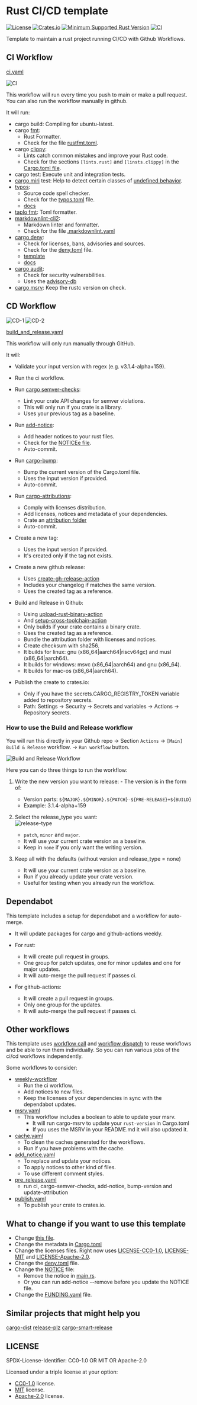 # Rust CI/CD template

[![License](https://img.shields.io/badge/license-CC0--1.0%2FMIT%2FApache--2.0-blue.svg)](https://github.com/ameknite/rust-ci-cd-template?tab=readme-ov-file#license)
[![Crates.io](https://img.shields.io/crates/v/rust-ci-cd-template.svg)](https://crates.io/crates/rust-ci-cd-template)
[![Minimum Supported Rust Version](https://img.shields.io/badge/MSRV-1.59.0+-red.svg)](./Cargo.toml#L8)
[![CI](https://github.com/ameknite/rust-ci-cd-template/actions/workflows/ci.yaml/badge.svg)](https://github.com/ameknite/rust-ci-cd-template/actions?workflow=CI)

Template to maintain a rust project running CI/CD with Github Workflows.

<!-- todo!(Change this file) -->

## CI Workflow

[ci.yaml](./.github/workflows/ci.yaml)

![CI](https://github.com/ameknite/rust-ci-cd-template/assets/104745335/bc501236-2c13-4cef-b651-d226816e4e64)

This workflow will run every time you push to main or make a pull request.
You can also run the workflow manually in github.

It will run:

- cargo build: Compiling for ubuntu-latest.
- cargo [fmt](https://github.com/rust-lang/rustfmt):
  - Rust Formatter.
  - Check for the file [rustfmt.toml](./rustfmt.toml).
- cargo [clippy](https://github.com/rust-lang/rust-clippy):
  - Lints catch common mistakes and improve your Rust code.
  - Check for the sections `[lints.rust]` and `[linsts.clippy]`
    in the [Cargo.toml file](./Cargo.toml).
- cargo test: Execute unit and integration tests.
- [cargo miri](https://github.com/rust-lang/miri) test: Help to detect certain classes of [undefined behavior](https://doc.rust-lang.org/reference/behavior-considered-undefined.html).
- [typos](https://crates.io/crates/typos):
  - Source code spell checker.
  - Check for the [typos.toml](./typos.toml) file.
  - [docs](https://github.com/crate-ci/typos/blob/master/docs/reference.md)
- [taplo fmt](https://taplo.tamasfe.dev/): Toml formatter.
- [markdownlint-cli2](https://github.com/DavidAnson/markdownlint-cli2):
  - Markdown linter and formatter.
  - Check for the file [.markdownlint.yaml](./.markdownlint.yaml)
- [cargo deny](https://github.com/EmbarkStudios/cargo-deny):
  - Check for licenses, bans, advisories and sources.
  - Check for the [deny.toml](./deny.toml) file.
  - [template](https://github.com/EmbarkStudios/cargo-deny/blob/main/deny.template.toml)
  - [docs](https://embarkstudios.github.io/cargo-deny/)
- [cargo audit](https://crates.io/crates/cargo-audit):
  - Check for security vulnerabilities.
  - Uses the [advisory-db](https://github.com/RustSec/advisory-db/)
- [cargo msrv](https://github.com/foresterre/cargo-msrv):
  Keep the rustc version on check.

## CD Workflow

![CD-1](https://github.com/ameknite/rust-ci-cd-template/assets/104745335/91840ec0-8cfc-480c-b5eb-a267c10e4bc2)
![CD-2](https://github.com/ameknite/rust-ci-cd-template/assets/104745335/c553c366-2eeb-4d5e-804e-dca20b68bd42)

[build_and_release.yaml](./.github/workflows/build_and_release.yaml)

This workflow will only run manually through GitHub.

It will:

- Validate your input version with regex (e.g. v3.1.4-alpha+159).

- Run the ci workflow.

- Run [cargo semver-checks](https://crates.io/crates/cargo-semver-checks):
  - Lint your crate API changes for semver violations.
  - This will only run if you crate is a library.
  - Uses your previous tag as a baseline.
- Run [add-notice](https://crates.io/crates/add-notice):
  - Add header notices to your rust files.
  - Check for the [NOTICEe file](./NOTICE).
  - Auto-commit.
- Run [cargo-bump](https://crates.io/crates/cargo-bump):
  - Bump the current version of the Cargo.toml file.
  - Uses the input version if provided.
  - Auto-commit.
- Run [cargo-attributions](https://crates.io/crates/cargo-attribution):
  - Comply with licenses distribution.
  - Add licenses, notices and metadata of your dependencies.
  - Crate an [attribution folder](./attribution/)
  - Auto-commit.
- Create a new tag:
  - Uses the input version if provided.
  - It's created only if the tag not exists.
- Create a new github release:
  - Uses [create-gh-release-action](https://github.com/taiki-e/create-gh-release-action/tree/v1/)
  - Includes your changelog if matches the same version.
  - Uses the created tag as a reference.
- Build and Release in Github:
  - Using [upload-rust-binary-action](https://www.github.com/taiki-e/upload-rust-binary-action/tree/v1/)
  - And [setup-cross-toolchain-action](https://github.com/taiki-e/setup-cross-toolchain-action/tree/v1/)
  - Only builds if your crate contains a binary crate.
  - Uses the created tag as a reference.
  - Bundle the attribution folder with licenses and notices.
  - Create checksum with sha256.
  - It builds for linux: gnu (x86_64|aarch64|riscv64gc) and musl (x86_64|aarch64).
  - It builds for windows: msvc (x86_64|aarch64) and gnu (x86_64).
  - It builds for mac-os (x86_64|aarch64).
- Publish the create to crates.io:
  - Only if you have the secrets.CARGO_REGISTRY_TOKEN variable added to repository secrets.
  - Path: Settings -> Security -> Secrets and variables -> Actions -> Repository secrets.

### How to use the Build and Release workflow

You will run this directly in your Github repo -> Section `Actions` -> `[Main] Build & Release` workflow. -> `Run workflow` button.

![Build and Release Workflow](https://github.com/ameknite/rust-ci-cd-template/assets/104745335/2c6235cb-def6-4cb6-ada8-d3d32523d097)

Here you can do three things to run the workflow:

  1. Write the new version you want to release:
    - The version is in the form of:
      - Version parts: `${MAJOR}.${MINOR}.${PATCH}-${PRE-RELEASE}+${BUILD}`
      - Example: 3.1.4-alpha+159
  2. Select the release_type you want:  
      ![release-type](https://github.com/ameknite/rust-ci-cd-template/assets/104745335/a224d958-3817-47d4-8b15-6995cbf8b090)
      - `patch`, `minor` and `major`.
      - It will use your current crate version as a baseline.
      - Keep in `none` if you only want the writing version.

  3. Keep all with the defaults (without version and release_type = none)
      - It will use your current crate version as a baseline.
      - Run if you already update your crate version.
      - Useful for testing when you already run the workflow.
  
## Dependabot

This template includes a setup for dependabot and a workflow for auto-merge.

- It will update packages for cargo and github-actions weekly.

- For rust:
  - It will create pull request in groups.
  - One group for patch updates, one for minor updates and one for major updates.
  - It will auto-merge the pull request if passes ci.
  
- For github-actions:
  - It will create a pull request in groups.
  - Only one group for the updates.
  - It will auto-merge the pull request if passes ci.

## Other workflows

This template uses [workflow call](https://docs.github.com/en/actions/using-workflows/reusing-workflows) and [workflow dispatch](https://docs.github.com/en/actions/using-workflows/manually-running-a-workflow) to reuse workflows and be able to run them individually. So you can run various jobs of the ci/cd workflows independently.

Some workflows to consider:

- [weekly-workflow](./.github/workflows/weekly.yaml)
  - Run the ci workflow.
  - Add notices to new files.
  - Keep the licenses of your dependencies in sync with the dependabot updates.
- [msrv.yaml](./.github/workflows/msrv.yaml)
  - This workflow includes a boolean to able to update your msrv.
    - It will run cargo-msrv to update your `rust-version` in Cargo.toml
    - If you uses the MSRV in your README.md it will also updated it.
- [cache.yaml](./.github/workflows/msrv.yaml)
  - To clean the caches generated for the workflows.
  - Run if you have problems with the cache.
- [add_notice.yaml](./.github/workflows/add_notice.yaml)
  - To replace and update your notices.
  - To apply notices to other kind of files.
  - To use different comment styles.
- [pre_release.yaml](./.github/workflows/pre_release.yaml)
  - run ci, cargo-semver-checks, add-notice, bump-version and update-attribution
- [publish.yaml](./.github/workflows/publish.yaml)
  - To publish your crate to crates.io.

## What to change if you want  to use this template

- Change [this file](.).
- Change the metadata in [Cargo.toml](./Cargo.toml)
- Change the licenses files. Right now uses [LICENSE-CC0-1.0](./LICENSE-CC0-1.0), [LICENSE-MIT](./LICENSE-MIT)
and [LICENSE-Apache-2.0](./LICENSE-Apache-2.0).
- Change the [deny.toml](./deny.toml) file.
- Change the [NOTICE](./NOTICE) file:
  - Remove the notice in [main.rs](./deny.toml).
  - Or you can run add-notice --remove before you update the NOTICE file.
- Change the [FUNDING.yaml](./.github/FUNDING.yaml) file.

## Similar projects that might help you

[cargo-dist](https://github.com/axodotdev/cargo-dist?tab=readme-ov-file)
[release-plz](https://github.com/MarcoIeni/release-plz)
[cargo-smart-release](https://github.com/Byron/cargo-smart-release)

## LICENSE

SPDX-License-Identifier: CC0-1.0 OR MIT OR Apache-2.0

Licensed under a triple license at your option:

- [CC0-1.0](LICENSE-CC0-1.0) license.
- [MIT](LICENSE-MIT) license.
- [Apache-2.0](LICENSE-Apache-2.0) license.

